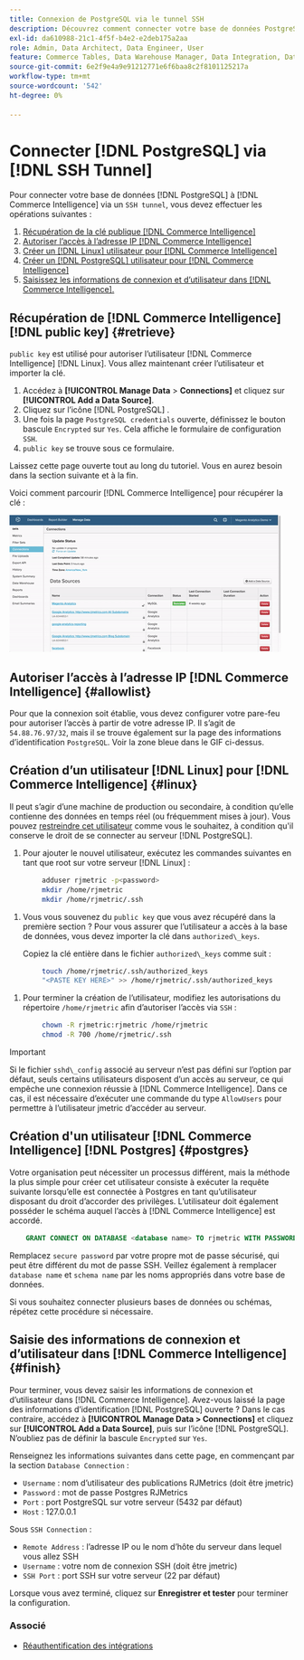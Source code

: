 ```yaml
---
title: Connexion de PostgreSQL via le tunnel SSH
description: Découvrez comment connecter votre base de données PostgreSQL à Commerce Intelligence via un tunnel SSH.
exl-id: da610988-21c1-4f5f-b4e2-e2deb175a2aa
role: Admin, Data Architect, Data Engineer, User
feature: Commerce Tables, Data Warehouse Manager, Data Integration, Data Import/Export, SQL Report Builder
source-git-commit: 6e2f9e4a9e91212771e6f6baa8c2f8101125217a
workflow-type: tm+mt
source-wordcount: '542'
ht-degree: 0%

---
```


# Connecter [!DNL PostgreSQL] via [!DNL SSH Tunnel]

Pour connecter votre base de données [!DNL PostgreSQL] à [!DNL Commerce Intelligence] via un `SSH tunnel`, vous devez effectuer les opérations suivantes :

1. [Récupération de la clé publique  [!DNL Commerce Intelligence] ](#retrieve)
1. [Autoriser l’accès à l’adresse IP  [!DNL Commerce Intelligence] ](#allowlist)
1. [Créer un  [!DNL Linux] utilisateur pour [!DNL Commerce Intelligence]](#linux)
1. [Créer un  [!DNL PostgreSQL] utilisateur pour [!DNL Commerce Intelligence]](#postgres)
1. [Saisissez les informations de connexion et d’utilisateur dans [!DNL Commerce Intelligence].](#finish)

## Récupération de [!DNL Commerce Intelligence] [!DNL public key] {#retrieve}

`public key` est utilisé pour autoriser l’utilisateur [!DNL Commerce Intelligence] [!DNL Linux]. Vous allez maintenant créer l’utilisateur et importer la clé.

1. Accédez à **[!UICONTROL Manage Data** > **Connections]** et cliquez sur **[!UICONTROL Add a Data Source]**.
1. Cliquez sur l’icône [!DNL PostgreSQL] .
1. Une fois la page `PostgreSQL credentials` ouverte, définissez le bouton bascule `Encrypted` sur `Yes`. Cela affiche le formulaire de configuration `SSH`.
1. `public key` se trouve sous ce formulaire.

Laissez cette page ouverte tout au long du tutoriel. Vous en aurez besoin dans la section suivante et à la fin.

Voici comment parcourir [!DNL Commerce Intelligence] pour récupérer la clé :

![Récupération de la clé publique RJMetrics](../../../assets/get-mbi-public-key.gif)

## Autoriser l’accès à l’adresse IP [!DNL Commerce Intelligence] {#allowlist}

Pour que la connexion soit établie, vous devez configurer votre pare-feu pour autoriser l’accès à partir de votre adresse IP. Il s’agit de `54.88.76.97/32`, mais il se trouve également sur la page des informations d’identification `PostgreSQL`. Voir la zone bleue dans le GIF ci-dessus.

## Création d’un utilisateur [!DNL Linux] pour [!DNL Commerce Intelligence] {#linux}

Il peut s’agir d’une machine de production ou secondaire, à condition qu’elle contienne des données en temps réel (ou fréquemment mises à jour). Vous pouvez [restreindre cet utilisateur](../../../administrator/account-management/restrict-db-access.md) comme vous le souhaitez, à condition qu&#39;il conserve le droit de se connecter au serveur [!DNL PostgreSQL].

1. Pour ajouter le nouvel utilisateur, exécutez les commandes suivantes en tant que root sur votre serveur [!DNL Linux] :

```bash
        adduser rjmetric -p<password>
        mkdir /home/rjmetric
        mkdir /home/rjmetric/.ssh
```

1. Vous vous souvenez du `public key` que vous avez récupéré dans la première section ? Pour vous assurer que l’utilisateur a accès à la base de données, vous devez importer la clé dans `authorized\_keys`.

   Copiez la clé entière dans le fichier `authorized\_keys` comme suit :

```bash
        touch /home/rjmetric/.ssh/authorized_keys
        "<PASTE KEY HERE>" >> /home/rjmetric/.ssh/authorized_keys
```

1. Pour terminer la création de l’utilisateur, modifiez les autorisations du répertoire `/home/rjmetric` afin d’autoriser l’accès via `SSH` :

```bash
        chown -R rjmetric:rjmetric /home/rjmetric
        chmod -R 700 /home/rjmetric/.ssh
```

>[!IMPORTANT]
>
>Si le fichier `sshd\_config` associé au serveur n’est pas défini sur l’option par défaut, seuls certains utilisateurs disposent d’un accès au serveur, ce qui empêche une connexion réussie à [!DNL Commerce Intelligence]. Dans ce cas, il est nécessaire d’exécuter une commande du type `AllowUsers` pour permettre à l’utilisateur jmetric d’accéder au serveur.

## Création d&#39;un utilisateur [!DNL Commerce Intelligence] [!DNL Postgres] {#postgres}

Votre organisation peut nécessiter un processus différent, mais la méthode la plus simple pour créer cet utilisateur consiste à exécuter la requête suivante lorsqu’elle est connectée à Postgres en tant qu’utilisateur disposant du droit d’accorder des privilèges. L’utilisateur doit également posséder le schéma auquel l’accès à [!DNL Commerce Intelligence] est accordé.

```sql
    GRANT CONNECT ON DATABASE <database name> TO rjmetric WITH PASSWORD <secure password>;GRANT USAGE ON SCHEMA <schema name> TO rjmetric;GRANT SELECT ON ALL TABLES IN SCHEMA <schema name> TO rjmetric;ALTER DEFAULT PRIVILEGES IN SCHEMA <schema name> GRANT SELECT ON TABLES TO rjmetric;
```

Remplacez `secure password` par votre propre mot de passe sécurisé, qui peut être différent du mot de passe SSH. Veillez également à remplacer `database name` et `schema name` par les noms appropriés dans votre base de données.

Si vous souhaitez connecter plusieurs bases de données ou schémas, répétez cette procédure si nécessaire.

## Saisie des informations de connexion et d’utilisateur dans [!DNL Commerce Intelligence] {#finish}

Pour terminer, vous devez saisir les informations de connexion et d’utilisateur dans [!DNL Commerce Intelligence]. Avez-vous laissé la page des informations d’identification [!DNL PostgreSQL] ouverte ? Dans le cas contraire, accédez à **[!UICONTROL Manage Data > Connections]** et cliquez sur **[!UICONTROL Add a Data Source]**, puis sur l’icône [!DNL PostgreSQL]. N’oubliez pas de définir la bascule `Encrypted` sur `Yes`.

Renseignez les informations suivantes dans cette page, en commençant par la section `Database Connection` :

* `Username` : nom d’utilisateur des publications RJMetrics (doit être jmetric)
* `Password` : mot de passe Postgres RJMetrics
* `Port` : port PostgreSQL sur votre serveur (5432 par défaut)
* `Host` : 127.0.0.1

Sous `SSH Connection` :

* `Remote Address` : l’adresse IP ou le nom d’hôte du serveur dans lequel vous allez SSH
* `Username` : votre nom de connexion SSH (doit être jmetric)
* `SSH Port` : port SSH sur votre serveur (22 par défaut)

Lorsque vous avez terminé, cliquez sur **Enregistrer et tester** pour terminer la configuration.

### Associé

* [Réauthentification des intégrations](https://experienceleague.adobe.com/docs/commerce-knowledge-base/kb/how-to/mbi-reauthenticating-integrations.html?lang=fr)
